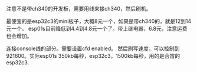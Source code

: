 注意不是带ch340的开发板，需要用线来接ch340，然后刷机。

最便宜的是esp32c3的mini板子，大概8元一个，如果是带ch340的，就是12到14元一个。
esp01s目前降低到4.4到4.8元一个了。带上继电器，6.8元，注意运费也会增加。

连接console线的部分。需要设置cfd enabled。
然后刷写速度，可以控制到921600。实际esp01s 350kb每秒，esp32c3，1500kb每秒，用的是合宙的esp32c3.

